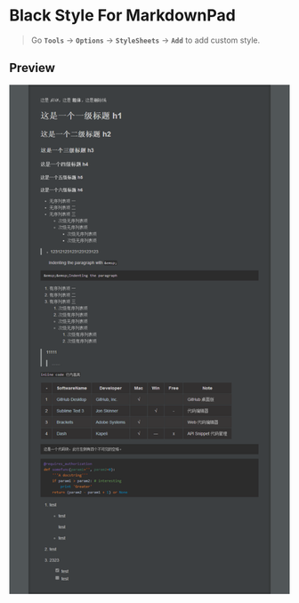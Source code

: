 # Black Style For MarkdownPad

> Go **`Tools`** → **`Options`** → **`StyleSheets`** → **`Add`** to add custom style.

## Preview

![](images/template.png)

